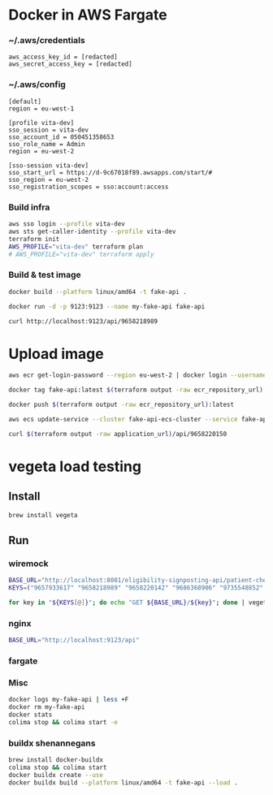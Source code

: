 # Docker in AWS Fargate

### ~/.aws/credentials
```[default]
aws_access_key_id = [redacted]
aws_secret_access_key = [redacted]
```

### ~/.aws/config
```
[default]
region = eu-west-1

[profile vita-dev]
sso_session = vita-dev
sso_account_id = 050451358653
sso_role_name = Admin
region = eu-west-2

[sso-session vita-dev]
sso_start_url = https://d-9c67018f89.awsapps.com/start/#
sso_region = eu-west-2
sso_registration_scopes = sso:account:access
````

### Build infra
```sh
aws sso login --profile vita-dev
aws sts get-caller-identity --profile vita-dev
terraform init
AWS_PROFILE="vita-dev" terraform plan
# AWS_PROFILE="vita-dev" terraform apply
```


### Build & test image
```sh
docker build --platform linux/amd64 -t fake-api .

docker run -d -p 9123:9123 --name my-fake-api fake-api

curl http://localhost:9123/api/9658218989
```

# Upload image
```sh
aws ecr get-login-password --region eu-west-2 | docker login --username AWS --password-stdin $(terraform output -raw ecr_repository_url | cut -d/ -f1)

docker tag fake-api:latest $(terraform output -raw ecr_repository_url):latest

docker push $(terraform output -raw ecr_repository_url):latest

aws ecs update-service --cluster fake-api-ecs-cluster --service fake-api-ecs-service --force-new-deployment --profile vita-dev --region eu-west-2

curl $(terraform output -raw application_url)/api/9658220150
```

# vegeta load testing

## Install

```sh
brew install vegeta
```

## Run

### wiremock
```sh
BASE_URL="http://localhost:8081/eligibility-signposting-api/patient-check"
KEYS=("9657933617" "9658218989" "9658220142" "9686368906" "9735548852" "9450114080" "9658218873" "9658218997" "9658220150" "9686368973" "9658218881" "9658219004" "9686369120" "9466447939" "9658218903" "9658219012" "9661033498" "9735548844")

for key in "${KEYS[@]}"; do echo "GET ${BASE_URL}/${key}"; done | vegeta attack -rate=3000/s -duration=60s | vegeta report
```

### nginx
```sh
BASE_URL="http://localhost:9123/api"
```

### fargate

### Misc
```sh
docker logs my-fake-api | less +F
docker rm my-fake-api
docker stats
colima stop && colima start -e
```

### buildx shenannegans

```sh
brew install docker-buildx
colima stop && colima start
docker buildx create --use
docker buildx build --platform linux/amd64 -t fake-api --load .
```
